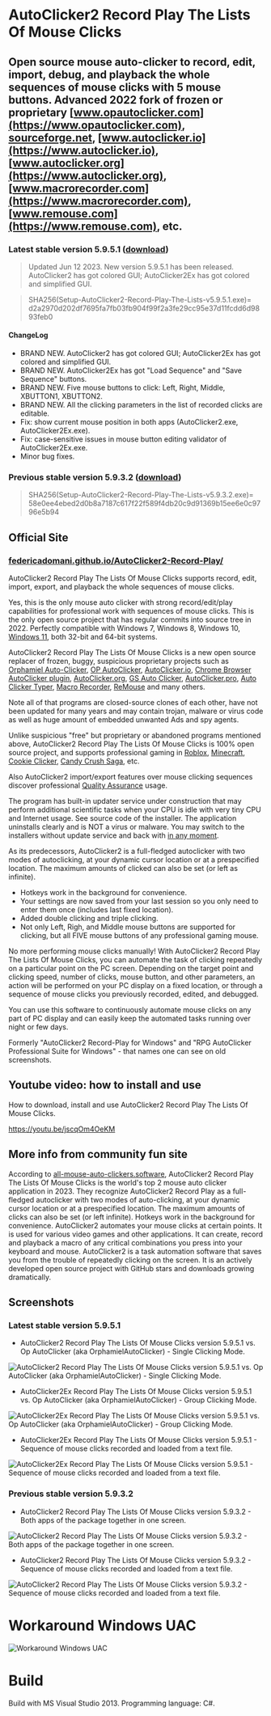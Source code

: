 # AutoClicker2 Record Play The Lists Of Mouse Clicks

## Open source mouse auto-clicker to record, edit, import, debug, and playback the whole sequences of mouse clicks with 5 mouse buttons. Advanced 2022 fork of frozen or proprietary [www.opautoclicker.com](https://www.opautoclicker.com), [sourceforge.net](https://sourceforge.net/projects/orphamielautoclicker/), [www.autoclicker.io](https://www.autoclicker.io), [www.autoclicker.org](https://www.autoclicker.org), [www.macrorecorder.com](https://www.macrorecorder.com), [www.remouse.com](https://www.remouse.com), etc.

### Latest stable version 5.9.5.1 ([download](https://filedn.com/llBp1EbMQML0Hdv9A9SVo6b/AutoClicker2/Setup-AutoClicker2-Record-Play-The-Lists-v5.9.5.1.exe))

> Updated Jun 12 2023. New version 5.9.5.1 has been released. AutoClicker2 has got colored GUI; AutoClicker2Ex has got colored and simplified GUI.

> SHA256(Setup-AutoClicker2-Record-Play-The-Lists-v5.9.5.1.exe)= d2a2970d202df7695fa7fb03fb904f99f2a3fe29cc95e37d11fcdd6d9893feb0

#### ChangeLog

* BRAND NEW. AutoClicker2 has got colored GUI; AutoClicker2Ex has got colored and simplified GUI.
* BRAND NEW. AutoClicker2Ex has got "Load Sequence" and "Save Sequence" buttons.
* BRAND NEW. Five mouse buttons to click: Left, Right, Middle, XBUTTON1, XBUTTON2.
* BRAND NEW. All the clicking parameters in the list of recorded clicks are editable.
* Fix: show current mouse position in both apps (AutoClicker2.exe, AutoClicker2Ex.exe).
* Fix: case-sensitive issues in mouse button editing validator of AutoClicker2Ex.exe.
* Minor bug fixes.

### Previous stable version 5.9.3.2 ([download](https://filedn.com/llBp1EbMQML0Hdv9A9SVo6b/Setup-AutoClicker2-Record-Play-The-Lists-v5.9.3.2.exe))

> SHA256(Setup-AutoClicker2-Record-Play-The-Lists-v5.9.3.2.exe)= 58e0ee4ebed2d0b8a7187c617f22f589f4db20c9d91369b15ee6e0c9796e5b94

## Official Site

### [federicadomani.github.io/AutoClicker2-Record-Play/](https://federicadomani.github.io/AutoClicker2-Record-Play/)

AutoClicker2 Record Play The Lists Of Mouse Clicks supports record, edit, import, export, and playback the whole sequences of mouse clicks.

Yes, this is the only mouse auto clicker with strong record/edit/play capabilities for professional work with sequences of mouse clicks.
This is the only open source project that has regular commits into source tree in 2022.
Perfectly compatible with Windows 7, Windows 8, Windows 10, [Windows 11](https://www.microsoft.com/en-us/software-download/windows11), both 32-bit and 64-bit systems.

AutoClicker2 Record Play The Lists Of Mouse Clicks is a new open source replacer of frozen, buggy, suspicious proprietary projects such as
[Orphamiel Auto-Clicker](https://sourceforge.net/projects/orphamielautoclicker/),
[OP AutoClicker](https://www.opautoclicker.com),
[AutoClicker.io](https://autoclicker.io),
[Chrome Browser AutoClicker plugin](https://chrome.google.com/webstore/detail/auto-clicker/cpedeojecpbkcomgcolphimkjdnikbck?hl=en),
[AutoClicker.org](https://www.autoclicker.org),
[GS Auto Clicker](https://gs-auto-clicker.en.softonic.com),
[AutoClicker.pro](https://autoclicker.pro),
[Auto Clicker Typer](https://www.asoftwareplus.com/auto-clicker-typer.html),
[Macro Recorder](https://www.macrorecorder.com),
[ReMouse](https://www.remouse.com) and many others.

Note all of that programs are closed-source clones of each other, have not been updated for
many years and may contain trojan, malware or virus code as well as huge amount of embedded unwanted Ads and spy agents.

Unlike suspicious "free" but proprietary or abandoned programs mentioned above,
AutoClicker2 Record Play The Lists Of Mouse Clicks is 100% open source project, and supports professional gaming in
[Roblox](https://www.roblox.com),
[Minecraft](https://en.wikipedia.org/wiki/Minecraft),
[Cookie Clicker](https://en.wikipedia.org/wiki/Cookie_Clicker),
[Candy Crush Saga](https://en.wikipedia.org/wiki/Candy_Crush_Saga), etc.

Also AutoClicker2 import/export features over mouse clicking sequences discover professional
[Quality Assurance](https://en.wikipedia.org/wiki/Quality_assurance) usage.

The program has built-in updater service under construction that may perform additional scientific tasks when your CPU is idle with very tiny CPU and Internet usage. See source code of the installer. The application uninstalls clearly and is NOT a virus or malware. You may switch to the installers without update service and back with [in any moment](https://github.com/federicadomani/AutoClicker2-Record-Play-The-Lists-Of-Mouse-Clicks/blob/master/Installer/README.md).

As its predecessors, AutoClicker2 is a full-fledged autoclicker with two modes of autoclicking, at your dynamic cursor location or at a prespecified location. The maximum amounts of clicked can also be set (or left as infinite).

* Hotkeys work in the background for convenience.
* Your settings are now saved from your last session so you only need to enter them once (includes last fixed location).
* Added double clicking and triple clicking.
* Not only Left, Righ, and Middle mouse buttons are supported for clicking, but all FIVE mouse buttons of any professional gaming mouse.

No more performing mouse clicks manually!
With AutoClicker2 Record Play The Lists Of Mouse Clicks, you can automate the task of clicking repeatedly on a particular point on the PC screen.
Depending on the target point and clicking speed, number of clicks, mouse button, and other parameters, an action will be performed
on your PC display on a fixed location, or through a sequence of mouse clicks you previously recorded, edited, and debugged.

You can use this software to continuously automate mouse clicks on any part of PC display and can easily keep the automated tasks running over night or few days.

Formerly "AutoClicker2 Record-Play for Windows" and "RPG AutoClicker Professional Suite for Windows" - that names one can see on old screenshots.

## Youtube video: how to install and use

How to download, install and use AutoClicker2 Record Play The Lists Of Mouse Clicks.

https://youtu.be/jscqOm4OeKM

## More info from community fun site

According to [all-mouse-auto-clickers.software](https://all-mouse-auto-clickers.software),
AutoClicker2 Record Play The Lists Of Mouse Clicks is the world's top 2 mouse auto clicker application in 2023.
They recognize AutoClicker2 Record Play as a full-fledged autoclicker with two modes of auto-clicking,
at your dynamic cursor location or at a prespecified location. The maximum amounts of clicks can also be set (or left infinite).
Hotkeys work in the background for convenience. AutoClicker2 automates your mouse clicks at certain points.
It is used for various video games and other applications. It can create, record and playback a macro of any critical combinations
you press into your keyboard and mouse. AutoClicker2 is a task automation software that saves you from the trouble of repeatedly clicking
on the screen. It is an actively developed open source project with GitHub stars and downloads growing dramatically.

## Screenshots

### Latest stable version 5.9.5.1

* AutoClicker2 Record Play The Lists Of Mouse Clicks version 5.9.5.1 vs. Op AutoClicker (aka OrphamielAutoClicker) - Single Clicking Mode.

![AutoClicker2 Record Play The Lists Of Mouse Clicks version 5.9.5.1 vs. Op AutoClicker (aka OrphamielAutoClicker) - Single Clicking Mode.](screenshots_new/v5.9.5.1/AutoClicker2_v5.9.5.1.png?raw=true)

* AutoClicker2Ex Record Play The Lists Of Mouse Clicks version 5.9.5.1 vs. Op AutoClicker (aka OrphamielAutoClicker) - Group Clicking Mode.

![AutoClicker2Ex Record Play The Lists Of Mouse Clicks version 5.9.5.1 vs. Op AutoClicker (aka OrphamielAutoClicker) - Group Clicking Mode.](screenshots_new/v5.9.5.1/AutoClicker2Ex_v5.9.5.1.png?raw=true)

* AutoClicker2Ex Record Play The Lists Of Mouse Clicks version 5.9.5.1 - Sequence of mouse clicks recorded and loaded from a text file.

![AutoClicker2Ex Record Play The Lists Of Mouse Clicks version 5.9.5.1 - Sequence of mouse clicks recorded and loaded from a text file.](screenshots_new/v5.9.5.1/AutoClicker2Ex_v5.9.5.1_seq.png?raw=true)

### Previous stable version 5.9.3.2

* AutoClicker2 Record Play The Lists Of Mouse Clicks version 5.9.3.2 - Both apps of the package together in one screen.

![AutoClicker2 Record Play The Lists Of Mouse Clicks version 5.9.3.2 - Both apps of the package together in one screen.](screenshots_new/v5.9.3.1/AutoClicker2_v5.9.3.2.jpg?raw=true)

* AutoClicker2 Record Play The Lists Of Mouse Clicks version 5.9.3.2 - Sequence of mouse clicks recorded and loaded from a text file.

![AutoClicker2 Record Play The Lists Of Mouse Clicks version 5.9.3.2 - Sequence of mouse clicks recorded and loaded from a text file.](screenshots_new/v5.9.3.1/AutoClicker2-v5.9.3.2-sequence.jpg?raw=true)

# Workaround Windows UAC

![Workaround Windows UAC](screenshots_new/v5.9.5.1/AutoClicker_win10uac.png?raw=true)

# Build

Build with MS Visual Studio 2013.
Programming language: C#.
